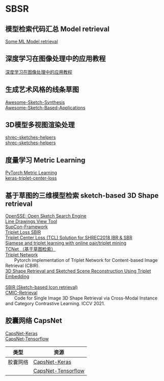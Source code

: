 # SBSR
## 模型检索代码汇总 Model retrieval
[Some ML Model retrieval](https://github.com/iofu728/Model_retrieval)<br>


## 深度学习在图像处理中的应用教程
[深度学习在图像处理中的应用教程](https://github.com/WZMIAOMIAO/deep-learning-for-image-processing "B站视频")<br>


## 生成艺术风格的线条草图
[Awesome-Sketch-Synthesis](https://github.com/MarkMoHR/Awesome-Sketch-Synthesis "通过预训练模型生成艺术风格的线条草图 A collection of papers about Sketch Synthesis (Generation). Mainly focus on stroke-level vector sketch synthesis.")<br>
[Awesome-Sketch-Based-Applications](https://github.com/MarkMoHR/Awesome-Sketch-Based-Applications "更多的基于草图的应用")<br>


## 3D模型多视图渲染处理
[shrec-sketches-helpers](https://github.com/twuilliam/shrec-sketches-helpers)<br>
[shrec-sketches-helpers](https://github.com/FutureXZC/shrec-sketches-helpers)<br>


## 度量学习 Metric Learning
[PyTorch Metric Learning](https://github.com/KevinMusgrave/pytorch-metric-learning/blob/master/examples/notebooks/TrainWithClassifier.ipynb "度量学习示例教程")<br>
[keras-triplet-center-loss](https://github.com/popcornell/keras-triplet-center-loss)<br>

## 基于草图的三维模型检索 sketch-based 3D Shape retrieval
[OpenSSE: Open Sketch Search Engine](https://github.com/zddhub/opensse)<br>
[Line Drawings View Tool](https://github.com/zddhub/trianglemesh)<br>
[SupCon-Framework](https://github.com/ivanpanshin/SupCon-Framework)<br>
[Triplet Loss SBIR](https://github.com/TuBui/Triplet_Loss_SBIR)<br>
[Triplet Center Loss (TCL) Solution for SHREC2018 IBR & SBR](https://github.com/xlliu7/Shrec2018_TripletCenterLoss.pytorch)<br>
[Siamese and triplet learning with online pair/triplet mining](https://github.com/adambielski/siamese-triplet)<br>
[TCNet （基于草图检索）](https://github.com/avalonstrel/TCNet)<br>
[Triplet Network](https://github.com/thainguyentrong/triplet-net)<br>
&emsp;&emsp;Pytorch implementation of Triplet Network for Content-based Image Retrieval (CBIR).<br>
[3D Shape Retrieval and Sketched Scene Reconstruction Using Triplet Embedding](https://github.com/Madalaski/MattRedmondL3Project)<br>    
[SBIR (Sketch-based Icon retrieval)](https://github.com/emizzz/Sketch-to-Icon-Paper-Code)<br>
[CMIC-Retrieval](https://github.com/IGLICT/IBSR_jittor)<br>
&emsp;&emsp;Code for Single Image 3D Shape Retrieval via Cross-Modal Instance and Category Contrastive Learning. ICCV 2021.<br>


## 胶囊网络 CapsNet
[CapsNet-Keras](https://github.com/XifengGuo/CapsNet-Keras)<br>
[CapsNet-Tensorflow](https://github.com/naturomics/CapsNet-Tensorflow)<br>

|类型|资源|
|-----|-----|
|胶囊网络|[CapsNet-Keras](https://github.com/XifengGuo/CapsNet-Keras)<br>|
||[CapsNet-Tensorflow](https://github.com/naturomics/CapsNet-Tensorflow)<br>|


